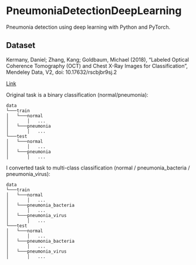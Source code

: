 # PneumoniaDetectionDeepLearning

Pneumonia detection using deep learning with Python and PyTorch.

## Dataset

Kermany, Daniel; Zhang, Kang; Goldbaum, Michael (2018), “Labeled Optical Coherence Tomography (OCT) and Chest X-Ray Images for Classification”, Mendeley Data, V2, doi: 10.17632/rscbjbr9sj.2

[Link](https://data.mendeley.com/datasets/rscbjbr9sj/2)

Original task is a binary classification (normal/pneumonia):

```
data
└───train
│   └───normal
│       │   ...
│   └───pneumonia
│       │   ...
└───test
│   └───normal
│       │   ...
│   └───pneumonia
│       │   ...
```

I converted task to multi-class classification (normal / pneumonia_bacteria / pneumonia_virus):

```
data
└───train
│   └───normal
│       │   ...
│   └───pneumonia_bacteria
│       │   ...
│   └───pneumonia_virus
│       │   ...
└───test
│   └───normal
│       │   ...
│   └───pneumonia_bacteria
│       │   ...
│   └───pneumonia_virus
│       │   ...
```
